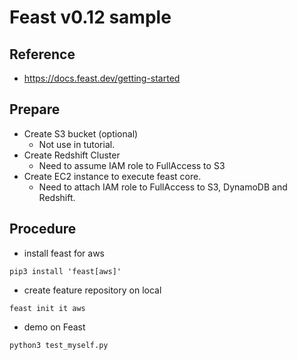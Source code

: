 # Feast v0.12 sample

## Reference
 - https://docs.feast.dev/getting-started

## Prepare
   - Create S3 bucket (optional)
     - Not use in tutorial.
   - Create Redshift Cluster
     - Need to assume IAM role to FullAccess to S3
   - Create EC2 instance to execute feast core.
     - Need to attach IAM role to FullAccess to S3, DynamoDB and Redshift.

## Procedure
- install feast for aws
```
pip3 install 'feast[aws]'
```
- create feature repository on local
```
feast init it aws
```
- demo on Feast
```
python3 test_myself.py
```
